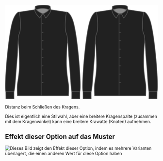 ![Kragenlücke](collargap.svg)

Distanz beim Schließen des Kragens.

<Note>

Dies ist eigentlich eine Stilwahl, aber eine breitere Kragenspalte (zusammen mit dem Kragenwinkel) kann eine breitere Krawatte (Knoten) aufnehmen.

</Note>

## Effekt dieser Option auf das Muster

![Dieses Bild zeigt den Effekt dieser Option, indem es mehrere Varianten überlagert, die einen anderen Wert für diese Option haben](simone\_collargap\_sample.svg "Effekt dieser Option auf das Muster")
